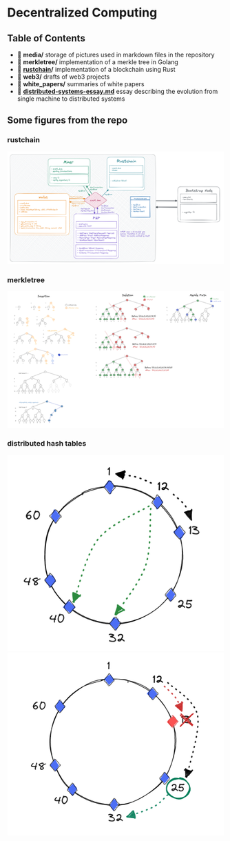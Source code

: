 # Decentralized Computing

## Table of Contents
- 📂 **media/** storage of pictures used in markdown files in the repository
- 📂 **merkletree/** implementation of a merkle tree in Golang 
- 📂 **[rustchain](/rustchain/README.md)/** implementation of a blockchain using Rust 
- 📂 **web3/** drafts of web3 projects
- 📂 **white_papers/** summaries of white papers 
- 📄 **[distributed-systems-essay.md](distributed-systems-essay.md)** essay describing the evolution from single machine to distributed systems 

## Some figures from the repo 

### rustchain 
![rustchain design](/media/rustchain.png)

### merkletree
![merkletree](/media/merkle-tree.png)

### distributed hash tables 
![dht-1](/media/dht-1.png)
![dht-2](/media/dht-2.png)
